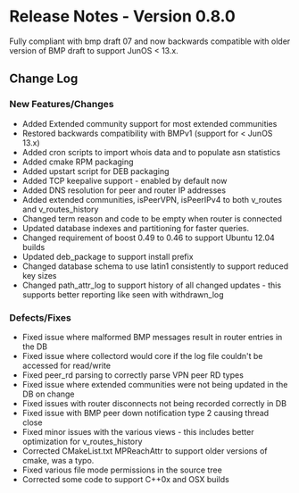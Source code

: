 Release Notes - Version 0.8.0
=============================
Fully compliant with bmp draft 07 and now backwards compatible with older version of BMP draft to support JunOS < 13.x.  


Change Log
----------------

### New Features/Changes

* Added Extended community support for most extended communities
* Restored backwards compatibility with BMPv1 (support for < JunOS 13.x)
* Added cron scripts to import whois data and to populate asn statistics
* Added cmake RPM packaging
* Added upstart script for DEB packaging
* Added TCP keepalive support - enabled by default now
* Added DNS resolution for peer and router IP addresses
* Added extended communities, isPeerVPN, isPeerIPv4 to both v_routes and v_routes_history
* Changed term reason and code to be empty when router is connected
* Updated database indexes and partitioning for faster queries.
* Changed requirement of boost 0.49 to 0.46 to support Ubuntu 12.04 builds
* Updated deb_package to support install prefix
* Changed database schema to use latin1 consistently to support reduced key sizes
* Changed path_attr_log to support history of all changed updates - this supports better reporting like seen with withdrawn_log


### Defects/Fixes

* Fixed issue where malformed BMP messages result in router entries in the DB
* Fixed issue where collectord would core if the log file couldn't be accessed for read/write
* Fixed peer_rd parsing to correctly parse VPN peer RD types
* Fixed issue where extended communities were not being updated in the DB on change
* Fixed issues with router disconnects not being recorded correctly in DB
* Fixed issue with BMP peer down notification type 2 causing thread close
* Fixed minor issues with the various views - this includes better optimization for v_routes_history
* Corrected CMakeList.txt MPReachAttr to support older versions of cmake, was a typo.
* Fixed various file mode permissions in the source tree
* Corrected some code to support C++0x and OSX builds




